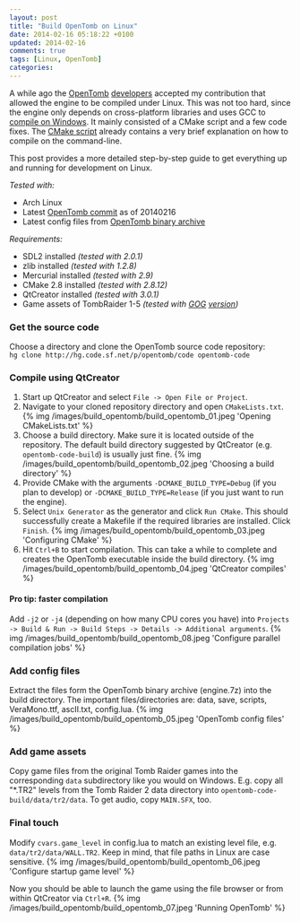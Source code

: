 ```yaml
---
layout: post
title: "Build OpenTomb on Linux"
date: 2014-02-16 05:18:22 +0100
updated: 2014-02-16
comments: true
tags: [Linux, OpenTomb]
categories: 
---
```


A while ago the [OpenTomb](https://sourceforge.net/p/opentomb) [developers](http://www.tombraiderforums.com/showthread.php?t=197508) accepted my contribution that allowed the engine to be compiled under Linux.
This was not too hard, since the engine only depends on cross-platform libraries and uses GCC to [compile on Windows](http://www.moddb.com/games/opentomb/tutorials/how-to-compile-opentomb-in-windows-using-codeblocks-ide). It mainly consisted of a CMake script and a few code fixes.
The [CMake script](https://sourceforge.net/p/opentomb/code/ci/default/tree/CMakeLists.txt) already contains a very brief explanation on how to compile on the command-line.  

This post provides a more detailed step-by-step guide to get everything up and running for development on Linux.

*Tested with:*

+ Arch Linux
+ Latest [OpenTomb commit](https://sourceforge.net/p/opentomb/code) as of 20140216
+ Latest config files from [OpenTomb binary archive](http://sourceforge.net/projects/opentomb/files/engine.7z/download)

*Requirements:*

+ SDL2 installed _(tested with 2.0.1)_
+ zlib installed _(tested with 1.2.8)_
+ Mercurial installed _(tested with 2.9)_
+ CMake 2.8 installed _(tested with 2.8.12)_
+ QtCreator installed _(tested with 3.0.1)_
+ Game assets of TombRaider 1-5 _(tested with [GOG](http://www.gog.com/game/tomb_raider_123) [version](http://www.gog.com/game/tomb_raider_the_last_revelation_chronicles))_

### Get the source code

Choose a directory and clone the OpenTomb source code repository:  
`hg clone http://hg.code.sf.net/p/opentomb/code opentomb-code`

### Compile using QtCreator

1. Start up QtCreator and select `File -> Open File or Project`.
2. Navigate to your cloned repository directory and open `CMakeLists.txt`.
{% img /images/build_opentomb/build_opentomb_01.jpeg 'Opening CMakeLists.txt' %}
3. Choose a build directory. Make sure it is located outside of the repository. The default build directory suggested by QtCreator (e.g. `opentomb-code-build`) is usually just fine.
{% img /images/build_opentomb/build_opentomb_02.jpeg 'Choosing a build directory' %}
4. Provide CMake with the arguments `-DCMAKE_BUILD_TYPE=Debug` (if you plan to develop) or `-DCMAKE_BUILD_TYPE=Release` (if you just want to run the engine).
5. Select `Unix Generator` as the generator and click `Run CMake`. This should successfully create a Makefile if the required libraries are installed. Click `Finish`.
{% img /images/build_opentomb/build_opentomb_03.jpeg 'Configuring CMake' %}
6. Hit `Ctrl+B` to start compilation. This can take a while to complete and creates the OpenTomb executable inside the build directory.
{% img /images/build_opentomb/build_opentomb_04.jpeg 'QtCreator compiles' %}

#### Pro tip: faster compilation

Add `-j2` or `-j4` (depending on how many CPU cores you have) into `Projects -> Build & Run -> Build Steps -> Details -> Additional arguments`.
{% img /images/build_opentomb/build_opentomb_08.jpeg 'Configure parallel compilation jobs' %}

### Add config files

Extract the files form the OpenTomb binary archive (engine.7z) into the build directory. The important files/directories are: data, save, scripts, VeraMono.ttf, ascII.txt, config.lua.
{% img /images/build_opentomb/build_opentomb_05.jpeg 'OpenTomb config files' %}

### Add game assets

Copy game files from the original Tomb Raider games into the corresponding `data` subdirectory like you would on Windows. E.g. copy all "*.TR2" levels from the Tomb Raider 2 data directory into `opentomb-code-build/data/tr2/data`.
To get audio, copy `MAIN.SFX`, too.


### Final touch

Modify `cvars.game_level` in config.lua to match an existing level file, e.g. `data/tr2/data/WALL.TR2`. Keep in mind, that file paths in Linux are case sensitive.
{% img /images/build_opentomb/build_opentomb_06.jpeg 'Configure startup game level' %}

Now you should be able to launch the game using the file browser or from within QtCreator via `Ctrl+R`.
{% img /images/build_opentomb/build_opentomb_07.jpeg 'Running OpenTomb' %}
